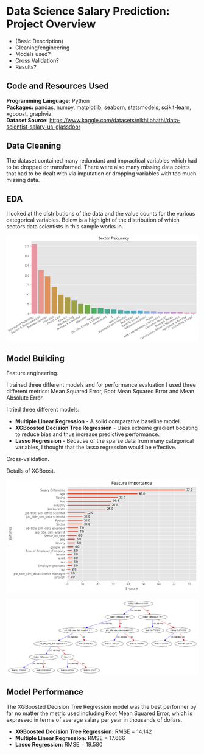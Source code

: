 # Data Science Salary Prediction: Project Overview

* (Basic Description)
* Cleaning/engineering
* Models used?
* Cross Validation?
* Results?

## Code and Resources Used

**Programming Language:** Python  
**Packages:** pandas, numpy, matplotlib, seaborn, statsmodels, scikit-learn, xgboost, graphviz  
**Dataset Source:** https://www.kaggle.com/datasets/nikhilbhathi/data-scientist-salary-us-glassdoor  

## Data Cleaning

The dataset contained many redundant and impractical variables which had to be dropped or transformed. There were also many missing data points that had to be dealt with via imputation or dropping variables with too much missing data.

## EDA

I looked at the distributions of the data and the value counts for the various categorical variables. Below is a highlight of the distribution of which sectors data scientists in this sample works in.

![](sector_dist.png)

## Model Building

Feature engineering.  

I trained three different models and for performance evaluation I used three different metrics: Mean Squared Error, Root Mean Squared Error and Mean Absolute Error. 

I tried three different models:
* **Multiple Linear Regression** - A solid comparative baseline model.  
* **XGBoosted Decision Tree Regression** - Uses extreme gradient boosting to reduce bias and thus increase predictive performance.  
* **Lasso Regression** - Because of the sparse data from many categorical variables, I thought that the lasso regression would be effective.   

Cross-validation.  

Details of XGBoost.  

![](feature_importance_xgb.png)

![](xgb_tree.png)

## Model Performance

The XGBoosted Decision Tree Regression model was the best performer by far no matter the metric used including Root Mean Squared Error, which is expressed in terms of average salary per year in thousands of dollars.

* **XGBoosted Decision Tree Regression:** RMSE = 14.142  
* **Multiple Linear Regression:** RMSE = 17.666  
* **Lasso Regression:** RMSE = 19.580    
